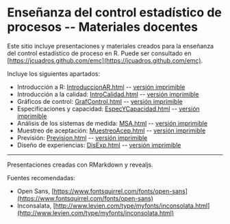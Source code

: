# Enseñanza del control estadístico de procesos -- Materiales docentes

Este sitio incluye presentaciones y materiales creados para la enseñanza del control estadístico de proceso en R.
Puede ser consultado en [https://jcuadros.github.com/emc](https://jcuadros.github.com/emc).

Incluye los siguientes apartados:

- Introducción a R: [IntroduccionAR.html](https://cdn.rawgit.com/jcuadros/emc/master/01_IntroduccionAR/IntroduccionAR.html) -- [versión imprimible](https://cdn.rawgit.com/jcuadros/emc/master/01_IntroduccionAR/IntroduccionAR.html?print-pdf)
- Introducción a la calidad: [IntroCalidad.html](https://cdn.rawgit.com/jcuadros/emc/master/02_IntroCalidad/IntroCalidad.html) -- [versión imprimible](https://cdn.rawgit.com/jcuadros/emc/master/02_IntroCalidad/IntroCalidad.html?print-pdf)
- Gráficos de control: [GrafControl.html](https://cdn.rawgit.com/jcuadros/emc/master/03_GraficosControl/GrafControl.html) -- [versión imprimible](https://cdn.rawgit.com/jcuadros/emc/master/03_GraficosControl/GrafControl.html?print-pdf)
- Especificaciones y capacidad: [EspecYCapacidad.html](https://cdn.rawgit.com/jcuadros/emc/master/04_Especificaciones/EspecYCapacidad.html) -- [versión imprimible](https://cdn.rawgit.com/jcuadros/emc/master/04_Especificaciones/EspecYCapacidad.html?print-pdf)
- Análisis de los sistemas de medida: [MSA.html](https://cdn.rawgit.com/jcuadros/emc/master/05_MSA/MSA.html) -- [versión imprimible](https://cdn.rawgit.com/jcuadros/emc/master/05_MSA/MSA.html?print-pdf)
- Muestreo de aceptación: [MuestreoAcep.html](https://cdn.rawgit.com/jcuadros/emc/master/06_MuestreoAceptacion/MuestreoAcep.html) -- [versión imprimible](https://cdn.rawgit.com/jcuadros/emc/master/06_MuestreoAceptacion/MuestreoAcep.html?print-pdf)
- Previsión: [Prevision.html](https://cdn.rawgit.com/jcuadros/emc/master/07_Prevision/Prevision.html) -- [versión imprimible](https://cdn.rawgit.com/jcuadros/emc/master/07_Prevision/Prevision.html?print-pdf)
- Diseño de experiencias: [DisExp.html](https://cdn.rawgit.com/jcuadros/emc/master/08_DisenoExperimentos/DisExp.html) -- [versión imprimible](https://cdn.rawgit.com/jcuadros/emc/master/08_DisenoExperimentos/DisExp.html?print-pdf)

----

Presentaciones creadas con RMarkdown y revealjs.

Fuentes recomendadas:
- Open Sans, [https://www.fontsquirrel.com/fonts/open-sans](https://www.fontsquirrel.com/fonts/open-sans)
- Inconsalata, [http://www.levien.com/type/myfonts/inconsolata.html](http://www.levien.com/type/myfonts/inconsolata.html)
